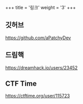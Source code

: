 +++
title = '링크'
weight = '3'
+++

## 깃허브

https://github.com/aPatchyDev

## 드림핵

https://dreamhack.io/users/23452

## CTF Time

https://ctftime.org/user/115723
